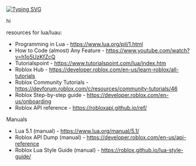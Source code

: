 [![Typing SVG](https://readme-typing-svg.demolab.com?font=Fira+Code&size=15&duration=2500&pause=200&width=435&lines=Solarite;Amateur+Roblox+Game+Developer+and;Item+Asylum+player)](https://git.io/typing-svg)

hi

resources for lua/luau:

- Programming in Lua - https://www.lua.org/pil/1.html
- How to Code (almost) Any Feature - https://www.youtube.com/watch?v=h1o5UzKfZcQ
- Tutorialspoint - https://www.tutorialspoint.com/lua/index.htm
- Roblox Hub - https://developer.roblox.com/en-us/learn-roblox/all-tutorials
- Roblox Community Tutorials - https://devforum.roblox.com/c/resources/community-tutorials/46
- Roblox Step-by-step guide - https://developer.roblox.com/en-us/onboarding
- Roblox API reference - https://robloxapi.github.io/ref/
 

Manuals
- Lua 5.1 (manual) - https://www.lua.org/manual/5.1/
- Roblox API Dump (manual) - https://developer.roblox.com/en-us/api-reference
- Roblox Lua Style Guide (manual) - https://roblox.github.io/lua-style-guide/
